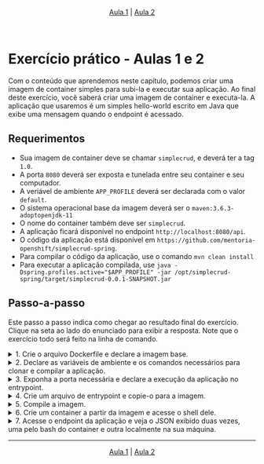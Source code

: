 <p align="center"><a href="../aula01">Aula 1</a> | <a href="../aula02">Aula 2</a></p>
<br/>

# Exercício prático - Aulas 1 e 2

Com o conteúdo que aprendemos neste capítulo, podemos criar uma imagem de container simples para subi-la e executar sua aplicação. Ao final deste exercício, você saberá criar uma imagem de container e executa-la. A aplicação que usaremos é um simples hello-world escrito em Java que exibe uma mensagem quando o endpoint é acessado.

## Requerimentos
- Sua imagem de container deve se chamar `simplecrud`, e deverá ter a tag `1.0`.
- A porta `8080` deverá ser exposta e tunelada entre seu container e seu computador.
- A veriável de ambiente `APP_PROFILE` deverá ser declarada com o valor `default`.
- O sistema operacional base da imagem deverá ser o `maven:3.6.3-adoptopenjdk-11`
- O nome do container também deve ser `simplecrud`.
- A aplicação ficará disponível no endpoint `http://localhost:8080/api`.
- O código da aplicação está disponível em `https://github.com/mentoria-openshift/simplecrud-spring`.
- Para compilar o código da aplicação, use o comando `mvn clean install`
- Para executar a aplicação compilada, use `java -Dspring.profiles.active="$APP_PROFILE" -jar /opt/simplecrud-spring/target/simplecrud-0.0.1-SNAPSHOT.jar`

## Passo-a-passo
Este passo a passo indica como chegar ao resultado final do exercício. Clique na seta ao lado do enunciado para exibir a resposta. Note que o exercício todo será feito na linha de comando.

<details> 
  <summary>1. Crie o arquivo Dockerfile e declare a imagem base.</summary>
   
```bash
mkdir -p /pasta/de/trabalho/exercicio1/scripts
cd /pasta/de/trabalho/exercicio1
touch Dockerfile
```

Abra o Dockerfile com seu editor de texto favorito. O conteúdo do seu Dockerfile deverá ser o seguinte.

```Dockerfile
FROM docker.io/maven:3.6.3-adoptopenjdk-11
```

</details>

<details> 
  <summary>2. Declare as variáveis de ambiente e os comandos necessários para clonar e compilar a aplicação.</summary>
  
```Dockerfile
ENV APP_PROFILE="default"

COPY [ "scripts/entrypoint.sh", "/entrypoint.sh" ]

RUN apt update -y
RUN apt install -y git
RUN git clone https://github.com/mentoria-openshift/simplecrud-spring /opt/simplecrud

WORKDIR /opt/simplecrud

RUN mvn clean install
```

</details>

<details> 
  <summary>3. Exponha a porta necessária e declare a execução da aplicação no entrypoint.</summary>

```Dockerfile
EXPOSE 8080
ENTRYPOINT [ "sh", "/entrypoint.sh" ]
```

</details>

<details> 
  <summary>4. Crie um arquivo de entrypoint e copie-o para a imagem.</summary>
  
```bash
touch scripts/entrypoint.sh
```

Abra seu `entrypoint.sh` com seu editor de texto favorito.

```bash
#!/bin/bash

java -Dspring.profiles.active="$APP_PROFILE" -jar /opt/simplecrud/target/simplecrud-0.0.1-SNAPSHOT.jar 
```

</details>

<details> 
  <summary>5. Compile a imagem.</summary>
   
```bash
docker build -t simplecrud:1.0 .
```

</details>

<details> 
  <summary>6. Crie um container a partir da imagem e acesse o shell dele.</summary>
   
```bash
# Criando um container
docker run -d --name simplecrud -p 8080:8080 simplecrud:1.0

# Para acessar o bash do container
docker exec -it simplecrud bash
```

</details>

<details> 
  <summary>7. Acesse o endpoint da aplicação e veja o JSON exibido duas vezes, uma pelo bash do container e outra localmente na sua máquina.</summary>

```bash
# Execute o curl duas vezes:
curl localhost:8080/api
```

</details>

---
<p align="center"><a href="../aula01">Aula 1</a> | <a href="../aula02">Aula 2</a></p>